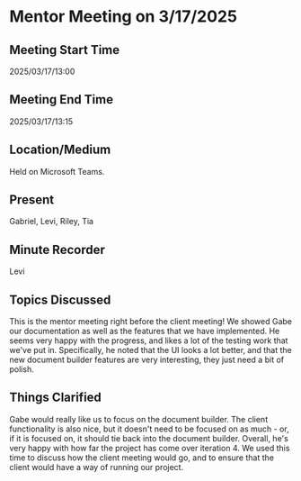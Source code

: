 # Mentor Meeting on 3/17/2025

## Meeting Start Time

2025/03/17/13:00

## Meeting End Time

2025/03/17/13:15

## Location/Medium

Held on Microsoft Teams.

## Present

Gabriel, Levi, Riley, Tia

## Minute Recorder

Levi

## Topics Discussed

This is the mentor meeting right before the client meeting! We showed Gabe our documentation as well as the features that we
have implemented. He seems very happy with the progress, and likes a lot of the testing work that we've put in. Specifically,
he noted that the UI looks a lot better, and that the new document builder features are very interesting, they just need a bit of
polish. 

## Things Clarified

Gabe would really like us to focus on the document builder. The client functionality is also nice, but it doesn't need to be
focused on as much - or, if it is focused on, it should tie back into the document builder. Overall, he's very happy with how
far the project has come over iteration 4. We used this time to discuss how the client meeting would go, and to ensure that
the client would have a way of running our project.
